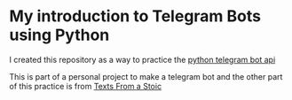 # My introduction to Telegram Bots using Python
I created this repository as a way to practice the [python telegram bot api](https://github.com/python-telegram-bot/python-telegram-bot)

This is part of a personal project to make a telegram bot and the other part of this practice is from [Texts From a Stoic](https://github.com/Raihan9797/Texts-from-a-Stoic)